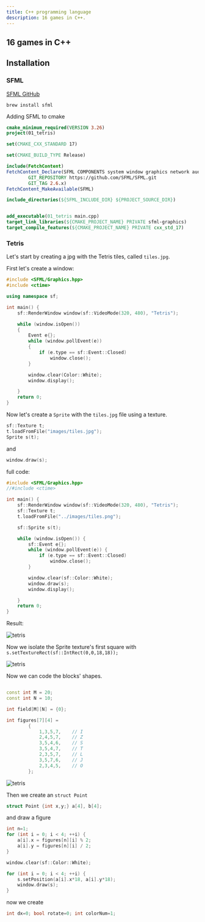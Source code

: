 ```yaml
---
title: C++ programming language
description: 16 games in C++.
---
```


## 16 games in C++

## Installation

### SFML

[SFML GitHub](https://github.com/SFML/SFML)

```brew install sfml```

Adding SFML to cmake

```cmake 
cmake_minimum_required(VERSION 3.26)
project(01_tetris)

set(CMAKE_CXX_STANDARD 17)

set(CMAKE_BUILD_TYPE Release) 

include(FetchContent)
FetchContent_Declare(SFML COMPONENTS system window graphics network audio REQUIRED
        GIT_REPOSITORY https://github.com/SFML/SFML.git
        GIT_TAG 2.6.x)
FetchContent_MakeAvailable(SFML)

include_directories(${SFML_INCLUDE_DIR} ${PROJECT_SOURCE_DIR})


add_executable(01_tetris main.cpp)
target_link_libraries(${CMAKE_PROJECT_NAME} PRIVATE sfml-graphics)
target_compile_features(${CMAKE_PROJECT_NAME} PRIVATE cxx_std_17)
```




### Tetris


Let's start by creating a jpg with the Tetris tiles, called `tiles.jpg`.

First let's create a window:


```cpp
#include <SFML/Graphics.hpp>
#include <ctime>

using namespace sf;

int main() {
    sf::RenderWindow window(sf::VideoMode(320, 480), "Tetris");

    while (window.isOpen())
    {
        Event e{};
        while (window.pollEvent(e))
        {
            if (e.type == sf::Event::Closed)
                window.close();
        }

        window.clear(Color::White);
        window.display();

    }
    return 0;
}
```


Now let's create a `Sprite` with the `tiles.jpg` file using a texture.


```cpp 
sf::Texture t;
t.loadFromFile("images/tiles.jpg");
Sprite s(t);
```

and 

```cpp
window.draw(s);
```

full code:

```cpp 
#include <SFML/Graphics.hpp>
//#include <ctime>

int main() {
    sf::RenderWindow window(sf::VideoMode(320, 480), "Tetris");
    sf::Texture t;
    t.loadFromFile("../images/tiles.png");

    sf::Sprite s(t);

    while (window.isOpen()) {
        sf::Event e{};
        while (window.pollEvent(e)) {
            if (e.type == sf::Event::Closed)
                window.close();
        }

        window.clear(sf::Color::White);
        window.draw(s);
        window.display();

    }
    return 0;
}
```

Result:

![tetris](../../../assets/challenges/cpp-games/tetris-01.png)

Now we isolate the Sprite texture's first square with `s.setTextureRect(sf::IntRect(0,0,18,18));`

![tetris](../../../assets/challenges/cpp-games/tetris-02.png)

Now we can code the blocks' shapes.

```cpp

const int M = 20;
const int N = 10;

int field[M][N] = {0};

int figures[7][4] =
        {
            1,3,5,7,    // I
            2,4,5,7,    // Z
            3,5,4,6,    // S
            3,5,4,7,    // T
            2,3,5,7,    // L
            3,5,7,6,    // J
            2,3,4,5,    // O
        };
```

![tetris](../../../assets/challenges/cpp-games/tetris-02.png)


Then we create an `struct Point`

```cpp
struct Point {int x,y;} a[4], b[4];
```

and draw a figure

```cpp
int n=1;
for (int i = 0; i < 4; ++i) {
    a[i].x = figures[n][i] % 2;
    a[i].y = figures[n][i] / 2;
}

window.clear(sf::Color::White);

for (int i = 0; i < 4; ++i) {
    s.setPosition(a[i].x*18, a[i].y*18);
    window.draw(s);
}
```


now we create

```cpp
int dx=0; bool rotate=0; int colorNum=1;
```

